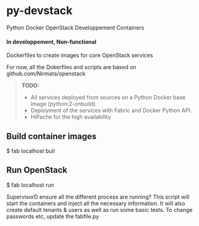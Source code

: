 py-devstack
===========

Python Docker OpenStack Developpement Containers

#### In developpement, Non-functional

Dockerfiles to create images for core OpenStack services

For now, all the Dokerfiles and scripts are based on github.com/Nirmata/openstack 

> **TODO:**
> - All services deployed from sources on a Python Docker base image (python:2-onbuild)
> - Deployment of the services with Fabric and Docker Python API.
> - HiPache for the high availability

Build container images
----------------------
$ fab localhost buil

Run OpenStack
-------------
$ fab localhost run

SupervisorD ensure all the different process are running?
This script will start the containers and inject all the necessary information. It will also create default tenants & users as well as run some basic tests. To change passwords etc, update the fabfile.py
